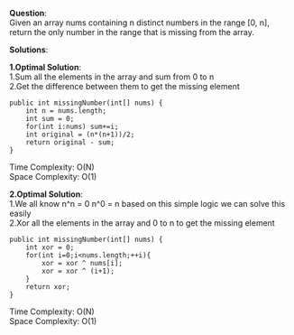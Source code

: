 **Question**:  
Given an array nums containing n distinct numbers in the range [0, n], return the only number in the range that is missing from the array.  
 
**Solutions**:   

**1.Optimal Solution**:  
1.Sum all the elements in the array and sum from 0 to n  
2.Get the difference between them to get the missing element    

    public int missingNumber(int[] nums) {
        int n = nums.length;
        int sum = 0;
        for(int i:nums) sum+=i;
        int original = (n*(n+1))/2;
        return original - sum;
    }

Time Complexity: O(N)     
Space Complexity: O(1)  


**2.Optimal Solution**:    
1.We all know n^n = 0 n^0 = n based on this simple logic we can solve this easily  
2.Xor all the elements in the array and 0 to n to get the missing element 

    public int missingNumber(int[] nums) {
        int xor = 0;
        for(int i=0;i<nums.length;++i){
            xor = xor ^ nums[i];
            xor = xor ^ (i+1);
        }
        return xor;
    }

Time Complexity: O(N)  
Space Complexity: O(1)